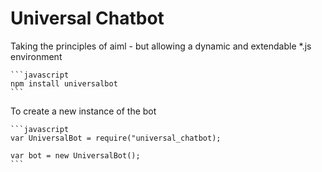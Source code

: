# Universal Chatbot

Taking the principles of aiml - but allowing a dynamic and extendable *.js environment

    ```javascript
    npm install universalbot
    ```

To create a new instance of the bot


    ```javascript
    var UniversalBot = require("universal_chatbot);

    var bot = new UniversalBot();
    ```